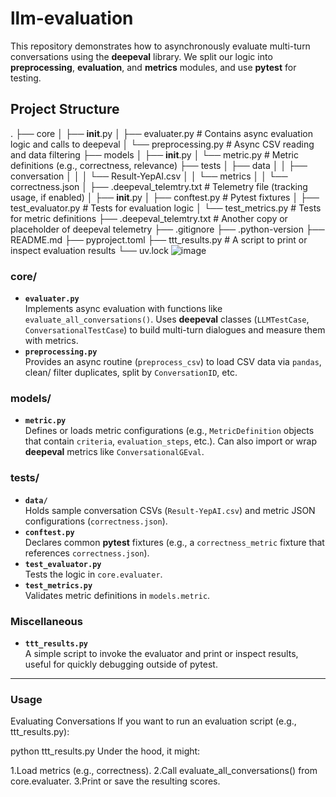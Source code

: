 # llm-evaluation

This repository demonstrates how to asynchronously evaluate multi-turn conversations using the **deepeval** library. We split our logic into **preprocessing**, **evaluation**, and **metrics** modules, and use **pytest** for testing.

## Project Structure

.
├── core
│   ├── __init__.py
│   ├── evaluater.py       # Contains async evaluation logic and calls to deepeval
│   └── preprocessing.py    # Async CSV reading and data filtering
├── models
│   ├── __init__.py
│   └── metric.py           # Metric definitions (e.g., correctness, relevance) 
├── tests
│   ├── data
│   │   ├── conversation
│   │   │   └── Result-YepAI.csv
│   │   └── metrics
│   │       └── correctness.json
│   ├── .deepeval_telemtry.txt  # Telemetry file (tracking usage, if enabled)
│   ├── __init__.py
│   ├── conftest.py         # Pytest fixtures
│   ├── test_evaluator.py   # Tests for evaluation logic
│   └── test_metrics.py     # Tests for metric definitions
├── .deepeval_telemtry.txt  # Another copy or placeholder of deepeval telemetry
├── .gitignore
├── .python-version
├── README.md
├── pyproject.toml
├── ttt_results.py          # A script to print or inspect evaluation results
└── uv.lock
![image](https://github.com/user-attachments/assets/9bbd521a-5914-4862-9425-f4c7758889a3)


### core/
- **`evaluater.py`**  
  Implements async evaluation with functions like `evaluate_all_conversations()`. Uses **deepeval** classes (`LLMTestCase`, `ConversationalTestCase`) to build multi-turn dialogues and measure them with metrics.
- **`preprocessing.py`**  
  Provides an async routine (`preprocess_csv`) to load CSV data via `pandas`, clean/ filter duplicates, split by `ConversationID`, etc.

### models/
- **`metric.py`**  
  Defines or loads metric configurations (e.g., `MetricDefinition` objects that contain `criteria`, `evaluation_steps`, etc.). Can also import or wrap **deepeval** metrics like `ConversationalGEval`.

### tests/
- **`data/`**  
  Holds sample conversation CSVs (`Result-YepAI.csv`) and metric JSON configurations (`correctness.json`).
- **`conftest.py`**  
  Declares common **pytest** fixtures (e.g., a `correctness_metric` fixture that references `correctness.json`).
- **`test_evaluator.py`**  
  Tests the logic in `core.evaluater`.
- **`test_metrics.py`**  
  Validates metric definitions in `models.metric`.

### Miscellaneous
- **`ttt_results.py`**  
  A simple script to invoke the evaluator and print or inspect results, useful for quickly debugging outside of pytest.

---
### Usage
Evaluating Conversations
If you want to run an evaluation script (e.g., ttt_results.py):

python ttt_results.py
Under the hood, it might:

1.Load metrics (e.g., correctness).
2.Call evaluate_all_conversations() from core.evaluater.
3.Print or save the resulting scores.
